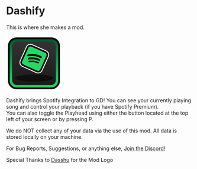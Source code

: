 # Dashify
This is where she makes a mod.

<img src="logo.png" width="150" alt="the mod's logo" />

Dashify brings Spotify Integration to GD! You can see your currently playing song and control your playback (if you have Spotify Premium).  
You can also toggle the Playhead using either the button located at the top left of your screen or by pressing P.

We do NOT collect any of your data via the use of this mod. All data is stored locally on your machine.

For Bug Reports, Suggestions, or anything else, [Join the Discord!](https://discord.gg/FtVqAhcWQN)

Special Thanks to [Dasshu](https://twitter.com/DasshuGames) for the Mod Logo